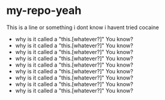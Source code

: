 # my-repo-yeah


This is a line or something i dont know i havent tried cocaine

* why is it called a "this.[whatever?]" You know?
* why is it called a "this.[whatever?]" You know?
* why is it called a "this.[whatever?]" You know?
* why is it called a "this.[whatever?]" You know?
* why is it called a "this.[whatever?]" You know?
* why is it called a "this.[whatever?]" You know?
* why is it called a "this.[whatever?]" You know?
* why is it called a "this.[whatever?]" You know?
* why is it called a "this.[whatever?]" You know?












